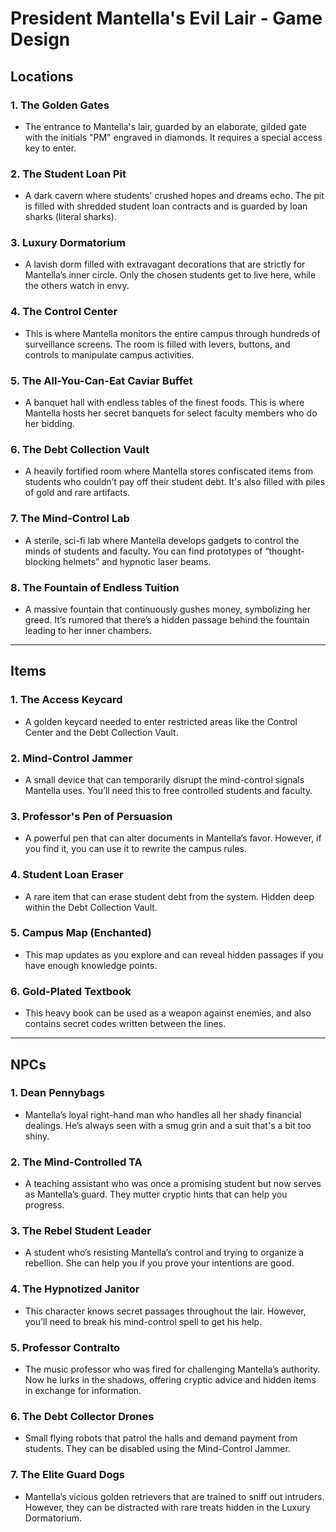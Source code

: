 # President Mantella's Evil Lair - Game Design

## **Locations**
### 1. The Golden Gates
- The entrance to Mantella's lair, guarded by an elaborate, gilded gate with the initials "PM" engraved in diamonds. It requires a special access key to enter.

### 2. The Student Loan Pit
- A dark cavern where students' crushed hopes and dreams echo. The pit is filled with shredded student loan contracts and is guarded by loan sharks (literal sharks).

### 3. Luxury Dormatorium
- A lavish dorm filled with extravagant decorations that are strictly for Mantella’s inner circle. Only the chosen students get to live here, while the others watch in envy.

### 4. The Control Center
- This is where Mantella monitors the entire campus through hundreds of surveillance screens. The room is filled with levers, buttons, and controls to manipulate campus activities.

### 5. The All-You-Can-Eat Caviar Buffet
- A banquet hall with endless tables of the finest foods. This is where Mantella hosts her secret banquets for select faculty members who do her bidding.

### 6. The Debt Collection Vault
- A heavily fortified room where Mantella stores confiscated items from students who couldn’t pay off their student debt. It's also filled with piles of gold and rare artifacts.

### 7. The Mind-Control Lab
- A sterile, sci-fi lab where Mantella develops gadgets to control the minds of students and faculty. You can find prototypes of “thought-blocking helmets” and hypnotic laser beams.

### 8. The Fountain of Endless Tuition
- A massive fountain that continuously gushes money, symbolizing her greed. It’s rumored that there’s a hidden passage behind the fountain leading to her inner chambers.

---

## **Items**
### 1. The Access Keycard
- A golden keycard needed to enter restricted areas like the Control Center and the Debt Collection Vault.

### 2. Mind-Control Jammer
- A small device that can temporarily disrupt the mind-control signals Mantella uses. You’ll need this to free controlled students and faculty.

### 3. Professor's Pen of Persuasion
- A powerful pen that can alter documents in Mantella’s favor. However, if you find it, you can use it to rewrite the campus rules.

### 4. Student Loan Eraser
- A rare item that can erase student debt from the system. Hidden deep within the Debt Collection Vault.

### 5. Campus Map (Enchanted)
- This map updates as you explore and can reveal hidden passages if you have enough knowledge points.

### 6. Gold-Plated Textbook
- This heavy book can be used as a weapon against enemies, and also contains secret codes written between the lines.

---

## **NPCs**
### 1. Dean Pennybags
- Mantella’s loyal right-hand man who handles all her shady financial dealings. He’s always seen with a smug grin and a suit that's a bit too shiny.

### 2. The Mind-Controlled TA
- A teaching assistant who was once a promising student but now serves as Mantella’s guard. They mutter cryptic hints that can help you progress.

### 3. The Rebel Student Leader
- A student who’s resisting Mantella’s control and trying to organize a rebellion. She can help you if you prove your intentions are good.

### 4. The Hypnotized Janitor
- This character knows secret passages throughout the lair. However, you’ll need to break his mind-control spell to get his help.

### 5. Professor Contralto
- The music professor who was fired for challenging Mantella’s authority. Now he lurks in the shadows, offering cryptic advice and hidden items in exchange for information.

### 6. The Debt Collector Drones
- Small flying robots that patrol the halls and demand payment from students. They can be disabled using the Mind-Control Jammer.

### 7. The Elite Guard Dogs
- Mantella’s vicious golden retrievers that are trained to sniff out intruders. However, they can be distracted with rare treats hidden in the Luxury Dormatorium.

